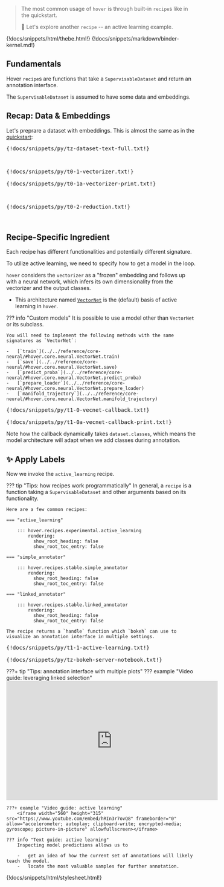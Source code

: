 > The most common usage of `hover` is through built-in `recipe`s like in the quickstart.
>
> :ferris_wheel: Let's explore another `recipe` -- an active learning example.

{!docs/snippets/html/thebe.html!}
{!docs/snippets/markdown/binder-kernel.md!}

## **Fundamentals**

Hover `recipe`s are functions that take a `SupervisableDataset` and return an annotation interface.

The `SupervisableDataset` is assumed to have some data and embeddings.

## **Recap: Data & Embeddings**

Let's preprare a dataset with embeddings. This is almost the same as in the [quickstart](../t0-quickstart/):

<pre data-executable>
{!docs/snippets/py/tz-dataset-text-full.txt!}
</pre><br>

<pre data-executable>
{!docs/snippets/py/t0-1-vectorizer.txt!}

{!docs/snippets/py/t0-1a-vectorizer-print.txt!}
</pre><br>

<pre data-executable>
{!docs/snippets/py/t0-2-reduction.txt!}
</pre><br>

## **Recipe-Specific Ingredient**

Each recipe has different functionalities and potentially different signature.

To utilize active learning, we need to specify how to get a model in the loop.

`hover` considers the `vectorizer` as a "frozen" embedding and follows up with a neural network, which infers its own dimensionality from the vectorizer and the output classes.

-   This architecture named [`VectorNet`](../../reference/core-neural/#hover.core.neural.VectorNet) is the (default) basis of active learning in `hover`.

??? info "Custom models"
    It is possible to use a model other than `VectorNet` or its subclass.

    You will need to implement the following methods with the same signatures as `VectorNet`:

    -   [`train`](../../reference/core-neural/#hover.core.neural.VectorNet.train)
    -   [`save`](../../reference/core-neural/#hover.core.neural.VectorNet.save)
    -   [`predict_proba`](../../reference/core-neural/#hover.core.neural.VectorNet.predict_proba)
    -   [`prepare_loader`](../../reference/core-neural/#hover.core.neural.VectorNet.prepare_loader)
    -   [`manifold_trajectory`](../../reference/core-neural/#hover.core.neural.VectorNet.manifold_trajectory)

<pre data-executable>
{!docs/snippets/py/t1-0-vecnet-callback.txt!}

{!docs/snippets/py/t1-0a-vecnet-callback-print.txt!}
</pre>

Note how the callback dynamically takes `dataset.classes`, which means the model architecture will adapt when we add classes during annotation.


## :sparkles: **Apply Labels**

Now we invoke the `active_learning` recipe.

??? tip "Tips: how recipes work programmatically"
    In general, a `recipe` is a function taking a `SupervisableDataset` and other arguments based on its functionality.

    Here are a few common recipes:

    === "active_learning"

        ::: hover.recipes.experimental.active_learning
            rendering:
              show_root_heading: false
              show_root_toc_entry: false

    === "simple_annotator"

        ::: hover.recipes.stable.simple_annotator
            rendering:
              show_root_heading: false
              show_root_toc_entry: false

    === "linked_annotator"

        ::: hover.recipes.stable.linked_annotator
            rendering:
              show_root_heading: false
              show_root_toc_entry: false

    The recipe returns a `handle` function which `bokeh` can use to visualize an annotation interface in multiple settings.

<pre data-executable>
{!docs/snippets/py/t1-1-active-learning.txt!}

{!docs/snippets/py/tz-bokeh-server-notebook.txt!}
</pre>

???+ tip "Tips: annotation interface with multiple plots"
    ??? example "Video guide: leveraging linked selection"
        <iframe width="560" height="315" src="https://www.youtube.com/embed/TIwBlCH9YHw" frameborder="0" allow="accelerometer; autoplay; clipboard-write; encrypted-media; gyroscope; picture-in-picture" allowfullscreen></iframe>

    ???+ example "Video guide: active learning"
        <iframe width="560" height="315" src="https://www.youtube.com/embed/hRIn3r7ovQ8" frameborder="0" allow="accelerometer; autoplay; clipboard-write; encrypted-media; gyroscope; picture-in-picture" allowfullscreen></iframe>

    ??? info "Text guide: active learning"
        Inspecting model predictions allows us to

        -   get an idea of how the current set of annotations will likely teach the model.
        -   locate the most valuable samples for further annotation.

{!docs/snippets/html/stylesheet.html!}
